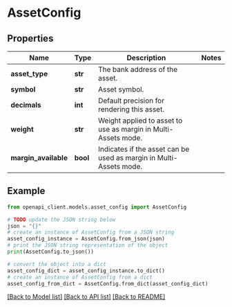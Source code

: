 # AssetConfig


## Properties

Name | Type | Description | Notes
------------ | ------------- | ------------- | -------------
**asset_type** | **str** | The bank address of the asset. | 
**symbol** | **str** | Asset symbol. | 
**decimals** | **int** | Default precision for rendering this asset. | 
**weight** | **str** | Weight applied to asset to use as margin in Multi-Assets mode. | 
**margin_available** | **bool** | Indicates if the asset can be used as margin in Multi-Assets mode. | 

## Example

```python
from openapi_client.models.asset_config import AssetConfig

# TODO update the JSON string below
json = "{}"
# create an instance of AssetConfig from a JSON string
asset_config_instance = AssetConfig.from_json(json)
# print the JSON string representation of the object
print(AssetConfig.to_json())

# convert the object into a dict
asset_config_dict = asset_config_instance.to_dict()
# create an instance of AssetConfig from a dict
asset_config_from_dict = AssetConfig.from_dict(asset_config_dict)
```
[[Back to Model list]](../README.md#documentation-for-models) [[Back to API list]](../README.md#documentation-for-api-endpoints) [[Back to README]](../README.md)


